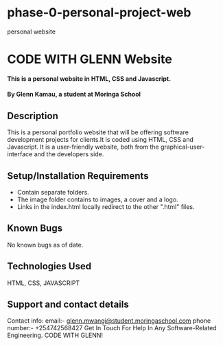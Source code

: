 # phase-0-personal-project-web
personal website
# CODE WITH GLENN Website
#### This is a personal website in HTML, CSS and Javascript.
#### By Glenn Kamau, a student at Moringa School
## Description
This is a personal portfolio website that will be offering software development projects for clients.It is coded using HTML, CSS and Javascript. It is a user-friendly website, both from the graphical-user-interface and the developers side.
## Setup/Installation Requirements
* Contain separate folders.
* The image folder contains to images, a cover and a logo.
* Links in the index.html locally redirect to the other ".html" files.
## Known Bugs
No known bugs as of date.
## Technologies Used
HTML, CSS, JAVASCRIPT

## Support and contact details
Contact info: email:- glenn.mwangi@student.moringaschool.com
              phone number:- +254742568427
Get In Touch For Help In Any Software-Related Engineering.
CODE WITH GLENN!